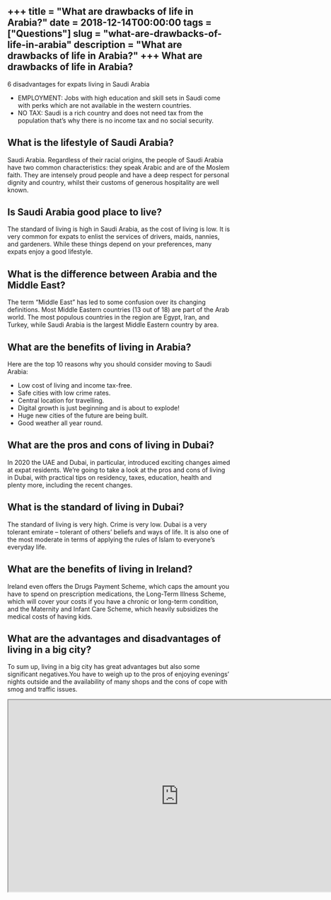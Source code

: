 +++
title = "What are drawbacks of life in Arabia?"
date = 2018-12-14T00:00:00
tags = ["Questions"]
slug = "what-are-drawbacks-of-life-in-arabia"
description = "What are drawbacks of life in Arabia?"
+++
What are drawbacks of life in Arabia?
-------------------------------------

6 disadvantages for expats living in Saudi Arabia

- EMPLOYMENT: Jobs with high education and skill sets in Saudi come with perks which are not available in the western countries.
- NO TAX: Saudi is a rich country and does not need tax from the population that’s why there is no income tax and no social security.

What is the lifestyle of Saudi Arabia?
--------------------------------------

Saudi Arabia. Regardless of their racial origins, the people of Saudi Arabia have two common characteristics: they speak Arabic and are of the Moslem faith. They are intensely proud people and have a deep respect for personal dignity and country, whilst their customs of generous hospitality are well known.

Is Saudi Arabia good place to live?
-----------------------------------

The standard of living is high in Saudi Arabia, as the cost of living is low. It is very common for expats to enlist the services of drivers, maids, nannies, and gardeners. While these things depend on your preferences, many expats enjoy a good lifestyle.

What is the difference between Arabia and the Middle East?
----------------------------------------------------------

The term “Middle East” has led to some confusion over its changing definitions. Most Middle Eastern countries (13 out of 18) are part of the Arab world. The most populous countries in the region are Egypt, Iran, and Turkey, while Saudi Arabia is the largest Middle Eastern country by area.

What are the benefits of living in Arabia?
------------------------------------------

Here are the top 10 reasons why you should consider moving to Saudi Arabia:

- Low cost of living and income tax-free.
- Safe cities with low crime rates.
- Central location for travelling.
- Digital growth is just beginning and is about to explode!
- Huge new cities of the future are being built.
- Good weather all year round.

What are the pros and cons of living in Dubai?
----------------------------------------------

In 2020 the UAE and Dubai, in particular, introduced exciting changes aimed at expat residents. We’re going to take a look at the pros and cons of living in Dubai, with practical tips on residency, taxes, education, health and plenty more, including the recent changes.

What is the standard of living in Dubai?
----------------------------------------

The standard of living is very high. Crime is very low. Dubai is a very tolerant emirate – tolerant of others’ beliefs and ways of life. It is also one of the most moderate in terms of applying the rules of Islam to everyone’s everyday life.

What are the benefits of living in Ireland?
-------------------------------------------

Ireland even offers the Drugs Payment Scheme, which caps the amount you have to spend on prescription medications, the Long-Term Illness Scheme, which will cover your costs if you have a chronic or long-term condition, and the Maternity and Infant Care Scheme, which heavily subsidizes the medical costs of having kids.

What are the advantages and disadvantages of living in a big city?
------------------------------------------------------------------

To sum up, living in a big city has great advantages but also some significant negatives.You have to weigh up to the pros of enjoying evenings’ nights outside and the availability of many shops and the cons of cope with smog and traffic issues.

<iframe allow="accelerometer; autoplay; clipboard-write; encrypted-media; gyroscope; picture-in-picture" allowfullscreen="" class="__youtube_prefs__  epyt-is-override  no-lazyload" data-no-lazy="1" data-origheight="433" data-origwidth="770" data-skipgform_ajax_framebjll="" height="433" id="_ytid_90672" loading="lazy" src="https://www.youtube.com/embed/OARlgKwUXj8?enablejsapi=1&autoplay=0&cc_load_policy=0&cc_lang_pref=&iv_load_policy=1&loop=0&modestbranding=0&rel=1&fs=1&playsinline=0&autohide=2&theme=dark&color=red&controls=1&" title="YouTube player" width="770"></iframe>